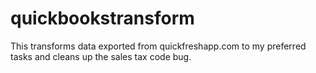 quickbookstransform
===================

This transforms data exported from quickfreshapp.com to my preferred tasks and cleans up the sales tax code bug.
